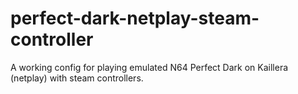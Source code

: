 # perfect-dark-netplay-steam-controller
A working config for playing emulated N64 Perfect Dark on Kaillera (netplay) with steam controllers.
